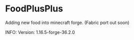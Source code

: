 # FoodPlusPlus

Adding new food into minecraft forge. (Fabric port out soon)

INFO: 
Version: 1.16.5-forge-36.2.0
